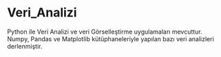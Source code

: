 # Veri_Analizi
Python ile Veri Analizi ve veri Görselleştirme uygulamaları mevcuttur. Numpy, Pandas ve Matplotlib kütüphaneleriyle yapılan bazı veri analizleri derlenmiştir.
